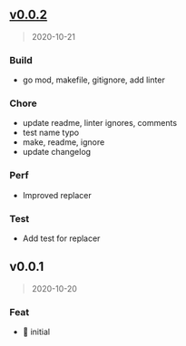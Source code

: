 
<a name="v0.0.2"></a>
## [v0.0.2](https://github.com/temamagic/pwe/compare/v0.0.1...v0.0.2)

> 2020-10-21

### Build

* go mod, makefile, gitignore, add linter

### Chore

* update readme, linter ignores, comments
* test name typo
* make, readme, ignore
* update changelog

### Perf

* Improved replacer

### Test

* Add test for replacer


<a name="v0.0.1"></a>
## v0.0.1

> 2020-10-20

### Feat

* :tada: initial

